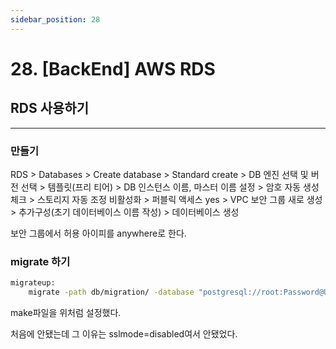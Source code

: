 ```yaml
---
sidebar_position: 28
---
```


# 28. [BackEnd] AWS RDS

## RDS 사용하기
---

### 만들기

RDS > Databases > Create database > Standard create > DB 엔진 선택 및 버전 선택 > 템플릿(프리 티어) > DB 인스턴스 이름, 마스터 이름 설정 > 암호 자동 생성 체크 > 스토리지 자동 조정 비활성화 > 퍼블릭 액세스 yes > VPC 보안 그룹 새로 생성  > 추가구성(초기 데이터베이스 이름 작성) > 데이터베이스 생성

보안 그룹에서 허용 아이피를 anywhere로 한다.


### migrate 하기

```bash
migrateup:
	migrate -path db/migration/ -database "postgresql://root:Password@URL:5432/simple_bank" -verbose up
```

make파일을 위처럼 설정했다.

처음에 안됐는데 그 이유는 sslmode=disabled여서 안됐었다.